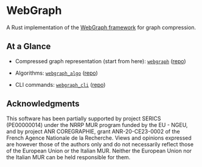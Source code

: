 # WebGraph

A Rust implementation of the [WebGraph
framework](http://webgraph.di.unimi.it/) for graph compression.

## At a Glance

- Compressed graph representation (start from here):
  [`webgraph`](http://crates.io/crates/webgraph) ([repo](/webgraph))

- Algorithms: [`webgraph_algo`](http://crates.io/crates/webgraph_algo)
  ([repo](/algo))

- CLI commands: [`webgraph_cli`](http://crates.io/crates/webgraph_cli)
  ([repo](/cli))

## Acknowledgments

This software has been partially supported by project SERICS (PE00000014) under
the NRRP MUR program funded by the EU - NGEU, and by project ANR COREGRAPHIE,
grant ANR-20-CE23-0002 of the French Agence Nationale de la Recherche. Views and
opinions expressed are however those of the authors only and do not necessarily
reflect those of the European Union or the Italian MUR. Neither the European
Union nor the Italian MUR can be held responsible for them.
